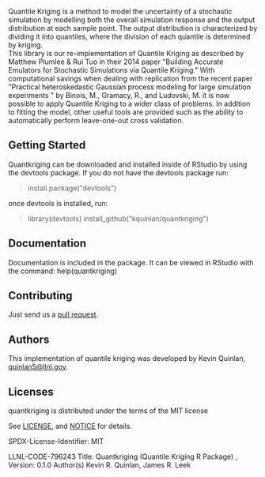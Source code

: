 
Quantile Kriging is a method to model the uncertainty of a stochastic simulation by modelling both the overall simulation response and the output distribution at each sample point.  The output distribution is characterized by dividing it into quantiles, where the division of each quantile is determined by kriging.  
This library is our re-implementation of Quantile Kriging as described by Matthew Plumlee & Rui Tuo in their 2014 paper "Building Accurate Emulators for Stochastic Simulations via Quantile Kriging."  With computational savings when dealing with replication from the recent paper "Practical heteroskedastic Gaussian process modeling for large simulation experiments " by Binois, M., Gramacy, R., and Ludovski, M. it is now possible to apply Quantile Kriging to a wider class of problems.  In addition to fitting the model, other useful tools are provided such as the ability to automatically perform leave-one-out cross validation.

Getting Started
----------------
Quantkriging can be downloaded and installed inside of RStudio by using the devtools package.  If you do not have the devtools package run:
> install.package("devtools")

once devtools is installed, run:
> library(devtools)
> install_github("kquinlan/quantkriging")


Documentation
----------------

Documentation is included in the package.  It can be viewed in RStudio with the command: help(quantkriging)

Contributing
------------------------
Just send us a [pull request](https://help.github.com/articles/using-pull-requests/). 

Authors
----------------

This implementation of quantile kriging was developed by Kevin Quinlan, quinlan5@llnl.gov.


Licenses
----------------

quantkriging is distributed under the terms of the MIT license

See [LICENSE](https://github.com/quantkriging/quantkriging/blob/develop/LICENSE), and
[NOTICE](https://github.com/quantkriging/quantkriging/blob/develop/NOTICE) for details.

SPDX-License-Identifier: MIT

LLNL-CODE-796243
Title: Quantkriging (Quantile Kriging R Package) , Version: 0.1.0
Author(s) Kevin R. Quinlan, James R. Leek
